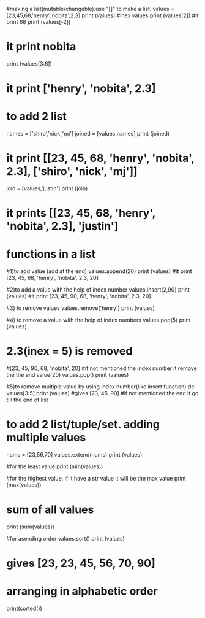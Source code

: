 #making a list(mutable/changeble).use "[]" to make a list.
values = [23,45,68,'henry','nobita',2.3]
print (values)
#inex values
print (values[2])
#it print 68
print (values[-2])
# it print nobita
print (values[3:6])
# it print ['henry', 'nobita', 2.3]

# to add 2 list
names = ['shiro','nick','mj']
joined = [values,names]
print (joined)
# it print [[23, 45, 68, 'henry', 'nobita', 2.3], ['shiro', 'nick', 'mj']]
join = [values,'justin']
print (join)
# it prints [[23, 45, 68, 'henry', 'nobita', 2.3], 'justin']

# functions in a list

#1)to add value (add at the end)
values.append(20)
print (values)
#it print [23, 45, 68, 'henry', 'nobita', 2.3, 20]

#2)to add a value with the help of index number
values.insert(2,90)
print (values)
#it print [23, 45, 90, 68, 'henry', 'nobita', 2.3, 20]

#3) to remove values
values.remove('henry')
print (values)

#4) to remove a value with the help of index numbers
values.pop(5)
print (values)
# 2.3(inex = 5) is removed
#[23, 45, 90, 68, 'nobita', 20]
#if not mentioned the index number it remove the the end value(20)
values.pop()
print (values)

#5)to remove multiple value by using index number(like insert function)
del values[3:5]
print (values)
#gives [23, 45, 90]
#if not mentioned the end it go till the end of list

# to add 2 list/tuple/set. adding multiple values
nums = [23,56,70]
values.extend(nums)
print (values)

#for the least value
print (min(values))

#for the highest value. if it have a str value it will be the max value
print (max(values))

# sum of all values
print (sum(values))

#for asending order
values.sort()
print (values)
# gives [23, 23, 45, 56, 70, 90]

# arranging in alphabetic order
print(sorted())


